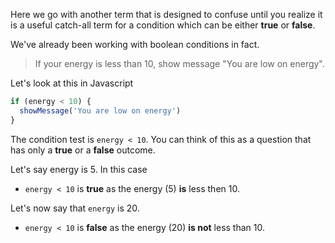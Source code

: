 Here we go with another term that is designed to confuse until you realize it is a useful catch-all term for a condition which can be either **true** or **false**.

We've already been working with boolean conditions in fact. 

> If your energy is less than 10, show message "You are low on energy".

Let's look at this in Javascript

```javascript
if (energy < 10) {
  showMessage('You are low on energy')
}
```

The condition test is `energy < 10`. You can think of this as a question that has only a **true** or a **false** outcome.

Let's say energy is 5. In this case

- `energy < 10` is **true** as the energy (5) **is** less then 10.

Let's now say that `energy` is 20.

- `energy < 10` is **false** as the energy (20) **is not** less than 10.